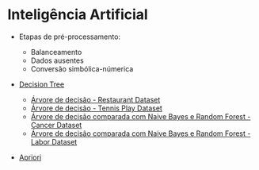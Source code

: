 <h1> Inteligência Artificial </h1>

- Etapas de pré-processamento:
    - Balanceamento
    - Dados ausentes
    - Conversão simbólica-númerica


- [Decision Tree](https://github.com/brunofaria27/artificial-intelligence/tree/main/Decision%20Tree)
    - [Árvore de decisão - Restaurant Dataset](https://github.com/brunofaria27/artificial-intelligence/blob/main/Decision%20Tree/DecisionTreeRestaurant.ipynb)
    - [Árvore de decisão - Tennis Play Dataset](https://github.com/brunofaria27/artificial-intelligence/blob/main/Decision%20Tree/DecisionTreeWeather.ipynb)
    - [Árvore de decisão comparada com Naive Bayes e Random Forest - Cancer Dataset](https://github.com/brunofaria27/artificial-intelligence/blob/main/Decision%20Tree/Naive%20Bayes%20%26%20Random%20Forest%20-%20Difference/DecisionTreeAndNaiveCancer.ipynb)
    - [Árvore de decisão comparada com Naive Bayes e Random Forest - Labor Dataset](https://github.com/brunofaria27/artificial-intelligence/blob/main/Decision%20Tree/Naive%20Bayes%20%26%20Random%20Forest%20-%20Difference/DecisionTreeAndNaiveLabor.ipynb)

- [Apriori](https://github.com/brunofaria27/artificial-intelligence/blob/main/Apriori/Apriori.ipynb)
